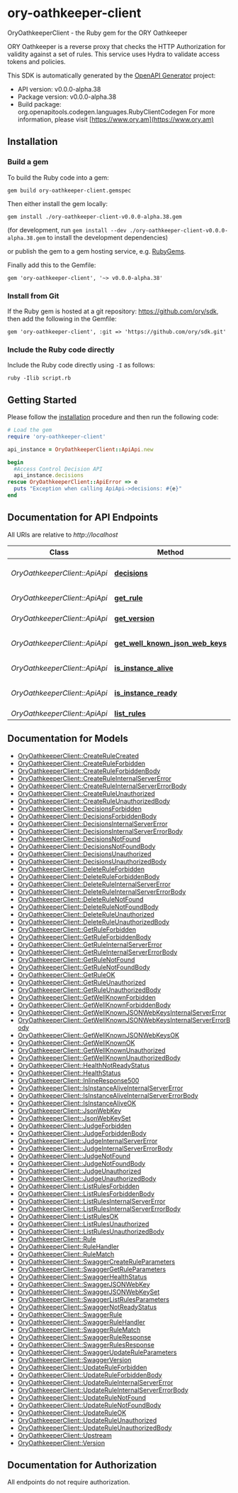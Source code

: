 # ory-oathkeeper-client

OryOathkeeperClient - the Ruby gem for the ORY Oathkeeper

ORY Oathkeeper is a reverse proxy that checks the HTTP Authorization for validity against a set of rules. This service uses Hydra to validate access tokens and policies.

This SDK is automatically generated by the [OpenAPI Generator](https://openapi-generator.tech) project:

- API version: v0.0.0-alpha.38
- Package version: v0.0.0-alpha.38
- Build package: org.openapitools.codegen.languages.RubyClientCodegen
For more information, please visit [https://www.ory.am](https://www.ory.am)

## Installation

### Build a gem

To build the Ruby code into a gem:

```shell
gem build ory-oathkeeper-client.gemspec
```

Then either install the gem locally:

```shell
gem install ./ory-oathkeeper-client-v0.0.0-alpha.38.gem
```

(for development, run `gem install --dev ./ory-oathkeeper-client-v0.0.0-alpha.38.gem` to install the development dependencies)

or publish the gem to a gem hosting service, e.g. [RubyGems](https://rubygems.org/).

Finally add this to the Gemfile:

    gem 'ory-oathkeeper-client', '~> v0.0.0-alpha.38'

### Install from Git

If the Ruby gem is hosted at a git repository: https://github.com/ory/sdk, then add the following in the Gemfile:

    gem 'ory-oathkeeper-client', :git => 'https://github.com/ory/sdk.git'

### Include the Ruby code directly

Include the Ruby code directly using `-I` as follows:

```shell
ruby -Ilib script.rb
```

## Getting Started

Please follow the [installation](#installation) procedure and then run the following code:

```ruby
# Load the gem
require 'ory-oathkeeper-client'

api_instance = OryOathkeeperClient::ApiApi.new

begin
  #Access Control Decision API
  api_instance.decisions
rescue OryOathkeeperClient::ApiError => e
  puts "Exception when calling ApiApi->decisions: #{e}"
end

```

## Documentation for API Endpoints

All URIs are relative to *http://localhost*

Class | Method | HTTP request | Description
------------ | ------------- | ------------- | -------------
*OryOathkeeperClient::ApiApi* | [**decisions**](docs/ApiApi.md#decisions) | **GET** /decisions | Access Control Decision API
*OryOathkeeperClient::ApiApi* | [**get_rule**](docs/ApiApi.md#get_rule) | **GET** /rules/{id} | Retrieve a rule
*OryOathkeeperClient::ApiApi* | [**get_version**](docs/ApiApi.md#get_version) | **GET** /version | Get service version
*OryOathkeeperClient::ApiApi* | [**get_well_known_json_web_keys**](docs/ApiApi.md#get_well_known_json_web_keys) | **GET** /.well-known/jwks.json | Lists cryptographic keys
*OryOathkeeperClient::ApiApi* | [**is_instance_alive**](docs/ApiApi.md#is_instance_alive) | **GET** /health/alive | Check alive status
*OryOathkeeperClient::ApiApi* | [**is_instance_ready**](docs/ApiApi.md#is_instance_ready) | **GET** /health/ready | Check readiness status
*OryOathkeeperClient::ApiApi* | [**list_rules**](docs/ApiApi.md#list_rules) | **GET** /rules | List all rules


## Documentation for Models

 - [OryOathkeeperClient::CreateRuleCreated](docs/CreateRuleCreated.md)
 - [OryOathkeeperClient::CreateRuleForbidden](docs/CreateRuleForbidden.md)
 - [OryOathkeeperClient::CreateRuleForbiddenBody](docs/CreateRuleForbiddenBody.md)
 - [OryOathkeeperClient::CreateRuleInternalServerError](docs/CreateRuleInternalServerError.md)
 - [OryOathkeeperClient::CreateRuleInternalServerErrorBody](docs/CreateRuleInternalServerErrorBody.md)
 - [OryOathkeeperClient::CreateRuleUnauthorized](docs/CreateRuleUnauthorized.md)
 - [OryOathkeeperClient::CreateRuleUnauthorizedBody](docs/CreateRuleUnauthorizedBody.md)
 - [OryOathkeeperClient::DecisionsForbidden](docs/DecisionsForbidden.md)
 - [OryOathkeeperClient::DecisionsForbiddenBody](docs/DecisionsForbiddenBody.md)
 - [OryOathkeeperClient::DecisionsInternalServerError](docs/DecisionsInternalServerError.md)
 - [OryOathkeeperClient::DecisionsInternalServerErrorBody](docs/DecisionsInternalServerErrorBody.md)
 - [OryOathkeeperClient::DecisionsNotFound](docs/DecisionsNotFound.md)
 - [OryOathkeeperClient::DecisionsNotFoundBody](docs/DecisionsNotFoundBody.md)
 - [OryOathkeeperClient::DecisionsUnauthorized](docs/DecisionsUnauthorized.md)
 - [OryOathkeeperClient::DecisionsUnauthorizedBody](docs/DecisionsUnauthorizedBody.md)
 - [OryOathkeeperClient::DeleteRuleForbidden](docs/DeleteRuleForbidden.md)
 - [OryOathkeeperClient::DeleteRuleForbiddenBody](docs/DeleteRuleForbiddenBody.md)
 - [OryOathkeeperClient::DeleteRuleInternalServerError](docs/DeleteRuleInternalServerError.md)
 - [OryOathkeeperClient::DeleteRuleInternalServerErrorBody](docs/DeleteRuleInternalServerErrorBody.md)
 - [OryOathkeeperClient::DeleteRuleNotFound](docs/DeleteRuleNotFound.md)
 - [OryOathkeeperClient::DeleteRuleNotFoundBody](docs/DeleteRuleNotFoundBody.md)
 - [OryOathkeeperClient::DeleteRuleUnauthorized](docs/DeleteRuleUnauthorized.md)
 - [OryOathkeeperClient::DeleteRuleUnauthorizedBody](docs/DeleteRuleUnauthorizedBody.md)
 - [OryOathkeeperClient::GetRuleForbidden](docs/GetRuleForbidden.md)
 - [OryOathkeeperClient::GetRuleForbiddenBody](docs/GetRuleForbiddenBody.md)
 - [OryOathkeeperClient::GetRuleInternalServerError](docs/GetRuleInternalServerError.md)
 - [OryOathkeeperClient::GetRuleInternalServerErrorBody](docs/GetRuleInternalServerErrorBody.md)
 - [OryOathkeeperClient::GetRuleNotFound](docs/GetRuleNotFound.md)
 - [OryOathkeeperClient::GetRuleNotFoundBody](docs/GetRuleNotFoundBody.md)
 - [OryOathkeeperClient::GetRuleOK](docs/GetRuleOK.md)
 - [OryOathkeeperClient::GetRuleUnauthorized](docs/GetRuleUnauthorized.md)
 - [OryOathkeeperClient::GetRuleUnauthorizedBody](docs/GetRuleUnauthorizedBody.md)
 - [OryOathkeeperClient::GetWellKnownForbidden](docs/GetWellKnownForbidden.md)
 - [OryOathkeeperClient::GetWellKnownForbiddenBody](docs/GetWellKnownForbiddenBody.md)
 - [OryOathkeeperClient::GetWellKnownJSONWebKeysInternalServerError](docs/GetWellKnownJSONWebKeysInternalServerError.md)
 - [OryOathkeeperClient::GetWellKnownJSONWebKeysInternalServerErrorBody](docs/GetWellKnownJSONWebKeysInternalServerErrorBody.md)
 - [OryOathkeeperClient::GetWellKnownJSONWebKeysOK](docs/GetWellKnownJSONWebKeysOK.md)
 - [OryOathkeeperClient::GetWellKnownOK](docs/GetWellKnownOK.md)
 - [OryOathkeeperClient::GetWellKnownUnauthorized](docs/GetWellKnownUnauthorized.md)
 - [OryOathkeeperClient::GetWellKnownUnauthorizedBody](docs/GetWellKnownUnauthorizedBody.md)
 - [OryOathkeeperClient::HealthNotReadyStatus](docs/HealthNotReadyStatus.md)
 - [OryOathkeeperClient::HealthStatus](docs/HealthStatus.md)
 - [OryOathkeeperClient::InlineResponse500](docs/InlineResponse500.md)
 - [OryOathkeeperClient::IsInstanceAliveInternalServerError](docs/IsInstanceAliveInternalServerError.md)
 - [OryOathkeeperClient::IsInstanceAliveInternalServerErrorBody](docs/IsInstanceAliveInternalServerErrorBody.md)
 - [OryOathkeeperClient::IsInstanceAliveOK](docs/IsInstanceAliveOK.md)
 - [OryOathkeeperClient::JsonWebKey](docs/JsonWebKey.md)
 - [OryOathkeeperClient::JsonWebKeySet](docs/JsonWebKeySet.md)
 - [OryOathkeeperClient::JudgeForbidden](docs/JudgeForbidden.md)
 - [OryOathkeeperClient::JudgeForbiddenBody](docs/JudgeForbiddenBody.md)
 - [OryOathkeeperClient::JudgeInternalServerError](docs/JudgeInternalServerError.md)
 - [OryOathkeeperClient::JudgeInternalServerErrorBody](docs/JudgeInternalServerErrorBody.md)
 - [OryOathkeeperClient::JudgeNotFound](docs/JudgeNotFound.md)
 - [OryOathkeeperClient::JudgeNotFoundBody](docs/JudgeNotFoundBody.md)
 - [OryOathkeeperClient::JudgeUnauthorized](docs/JudgeUnauthorized.md)
 - [OryOathkeeperClient::JudgeUnauthorizedBody](docs/JudgeUnauthorizedBody.md)
 - [OryOathkeeperClient::ListRulesForbidden](docs/ListRulesForbidden.md)
 - [OryOathkeeperClient::ListRulesForbiddenBody](docs/ListRulesForbiddenBody.md)
 - [OryOathkeeperClient::ListRulesInternalServerError](docs/ListRulesInternalServerError.md)
 - [OryOathkeeperClient::ListRulesInternalServerErrorBody](docs/ListRulesInternalServerErrorBody.md)
 - [OryOathkeeperClient::ListRulesOK](docs/ListRulesOK.md)
 - [OryOathkeeperClient::ListRulesUnauthorized](docs/ListRulesUnauthorized.md)
 - [OryOathkeeperClient::ListRulesUnauthorizedBody](docs/ListRulesUnauthorizedBody.md)
 - [OryOathkeeperClient::Rule](docs/Rule.md)
 - [OryOathkeeperClient::RuleHandler](docs/RuleHandler.md)
 - [OryOathkeeperClient::RuleMatch](docs/RuleMatch.md)
 - [OryOathkeeperClient::SwaggerCreateRuleParameters](docs/SwaggerCreateRuleParameters.md)
 - [OryOathkeeperClient::SwaggerGetRuleParameters](docs/SwaggerGetRuleParameters.md)
 - [OryOathkeeperClient::SwaggerHealthStatus](docs/SwaggerHealthStatus.md)
 - [OryOathkeeperClient::SwaggerJSONWebKey](docs/SwaggerJSONWebKey.md)
 - [OryOathkeeperClient::SwaggerJSONWebKeySet](docs/SwaggerJSONWebKeySet.md)
 - [OryOathkeeperClient::SwaggerListRulesParameters](docs/SwaggerListRulesParameters.md)
 - [OryOathkeeperClient::SwaggerNotReadyStatus](docs/SwaggerNotReadyStatus.md)
 - [OryOathkeeperClient::SwaggerRule](docs/SwaggerRule.md)
 - [OryOathkeeperClient::SwaggerRuleHandler](docs/SwaggerRuleHandler.md)
 - [OryOathkeeperClient::SwaggerRuleMatch](docs/SwaggerRuleMatch.md)
 - [OryOathkeeperClient::SwaggerRuleResponse](docs/SwaggerRuleResponse.md)
 - [OryOathkeeperClient::SwaggerRulesResponse](docs/SwaggerRulesResponse.md)
 - [OryOathkeeperClient::SwaggerUpdateRuleParameters](docs/SwaggerUpdateRuleParameters.md)
 - [OryOathkeeperClient::SwaggerVersion](docs/SwaggerVersion.md)
 - [OryOathkeeperClient::UpdateRuleForbidden](docs/UpdateRuleForbidden.md)
 - [OryOathkeeperClient::UpdateRuleForbiddenBody](docs/UpdateRuleForbiddenBody.md)
 - [OryOathkeeperClient::UpdateRuleInternalServerError](docs/UpdateRuleInternalServerError.md)
 - [OryOathkeeperClient::UpdateRuleInternalServerErrorBody](docs/UpdateRuleInternalServerErrorBody.md)
 - [OryOathkeeperClient::UpdateRuleNotFound](docs/UpdateRuleNotFound.md)
 - [OryOathkeeperClient::UpdateRuleNotFoundBody](docs/UpdateRuleNotFoundBody.md)
 - [OryOathkeeperClient::UpdateRuleOK](docs/UpdateRuleOK.md)
 - [OryOathkeeperClient::UpdateRuleUnauthorized](docs/UpdateRuleUnauthorized.md)
 - [OryOathkeeperClient::UpdateRuleUnauthorizedBody](docs/UpdateRuleUnauthorizedBody.md)
 - [OryOathkeeperClient::Upstream](docs/Upstream.md)
 - [OryOathkeeperClient::Version](docs/Version.md)


## Documentation for Authorization

 All endpoints do not require authorization.

